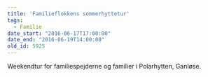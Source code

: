 ```yaml
---
title: 'Familieflokkens sommerhyttetur'
tags:
  - Familie
date_start: "2016-06-17T17:00:00"
date_end: "2016-06-19T14:00:00"
old_id: 5925
---
```

Weekendtur for familiespejderne og familier i Polarhytten, Ganløse.&nbsp;

&nbsp;